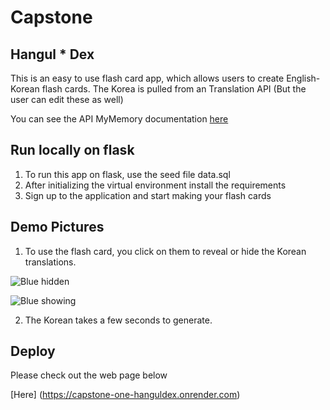# Capstone
## Hangul * Dex

This is an easy to use flash card app, which allows users to create English-Korean flash cards. The Korea is pulled from an Translation API (But the user can edit these as well)

You can see the API MyMemory documentation [here](https://mymemory.translated.net/doc/spec.php)

## Run locally on flask


1. To run this app on flask, use the seed file data.sql
2. After initializing the virtual environment install the requirements
3. Sign up to the application and start making your flash cards

## Demo Pictures

1. To use the flash card, you click on them to reveal or hide the Korean translations.

![Blue hidden](https://i.ibb.co/HKqwLZN/before.jpg)

![Blue showing](https://i.ibb.co/KXmYTTL/after.jpg)

2. The Korean takes a few seconds to generate.



## Deploy

Please check out the web page below

[Here] (https://capstone-one-hanguldex.onrender.com)